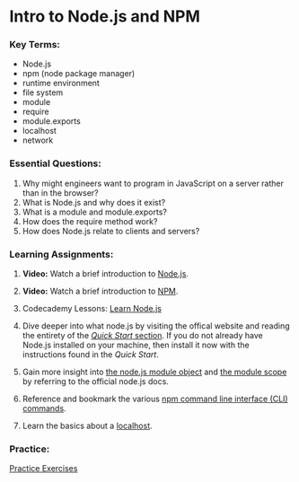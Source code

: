 # Intro to Node.js and NPM

### Key Terms:

- Node.js
- npm (node package manager)
- runtime environment
- file system
- module
- require
- module.exports
- localhost
- network

### Essential Questions:

1. Why might engineers want to program in JavaScript on a server rather than in the browser?
2. What is Node.js and why does it exist?
3. What is a module and module.exports?
4. How does the require method work?
5. How does Node.js relate to clients and servers?

### Learning Assignments:

1. **Video:** Watch a brief introduction to [Node.js](https://www.youtube.com/watch?v=uVwtVBpw7RQ). 

2. **Video:** Watch a brief introduction to [NPM](https://www.youtube.com/watch?v=ZNbFagCBlwo).

3. Codecademy Lessons: [Learn Node.js](https://www.codecademy.com/learn/learn-node-js)

3. Dive deeper into what node.js by visiting the offical website and reading the entirety of the [_Quick Start_ section](https://nodejs.dev). If you do not already have Node.js installed on your machine, then install it now with the instructions found in the _Quick Start_.

4. Gain more insight into [the node.js module object](https://nodejs.org/api/modules.html#modules_the_module_object) and [the module scope](https://nodejs.org/api/modules.html#modules_the_module_scope) by referring to the official node.js docs.

5. Reference and bookmark the various [npm command line interface (CLI) commands](https://docs.npmjs.com/cli-documentation/).

6. Learn the basics about a [localhost](https://whatismyipaddress.com/localhost).

### Practice:

[Practice Exercises](./practice)
